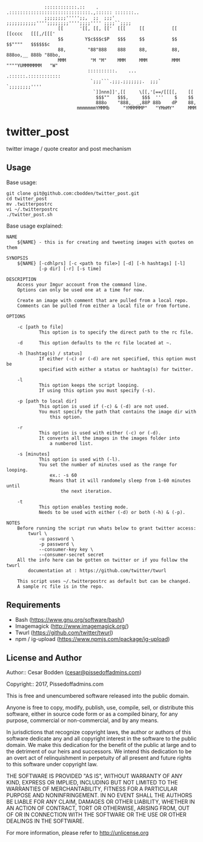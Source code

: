 ```

              ::::::::::::.::    .   .::::::::::::::::::::::::::::::.,:::::: :::::::..
              ;;;;;;;;''''';;,  ;;  ;;;' ;;;;;;;;;;;'''';;;;;;;;'''';;;;'''' ;;;;``;;;;
                   [[      '[[, [[, [['  [[[     [[          [[      [[cccc   [[[,/[[['
                   $$        Y$c$$$c$P   $$$     $$          $$      $$""""   $$$$$$c
                   88,        "88"888    888     88,         88,     888oo,__ 888b "88bo,
                   MMM         "M "M"    MMM     MMM         MMM     """"YUMMMMMMM   "W"
                              ::::::::::.    ...      .::::::.::::::::::::
                               `;;;```.;;;.;;;;;;;.  ;;;`    `;;;;;;;;''''
                                `]]nnn]]',[[     \[[,'[==/[[[[,    [[
                                 $$$""   $$$,     $$$  '''    $    $$
                                 888o    "888,_ _,88P 88b    dP    88,
                          mmmmmmmYMMMb     "YMMMMMP"   "YMmMY"     MMM

```

twitter_post
====

twitter image / quote creator and post mechanism


Usage
----
Base usage:
```
git clone git@github.com:cbodden/twitter_post.git
cd twitter_post
mv .twitterpostrc
vi ~/.twitterpostrc
./twitter_post.sh
```

Base usage explained:
```
NAME
    ${NAME} - this is for creating and tweeting images with quotes on them

SYNOPSIS
    ${NAME} [-cdhlprs] [-c <path to file>] [-d] [-h hashtags] [-l]
            [-p dir] [-r] [-s time]

DESCRIPTION
    Access your Imgur account from the command line.
    Options can only be used one at a time for now.

    Create an image with comment that are pulled from a local repo.
    Comments can be pulled from either a local file or from fortune.

OPTIONS

    -c [path to file]
            This option is to specify the direct path to the rc file.

    -d      This option defaults to the rc file located at ~.

    -h [hashtag(s) / status]
            If either (-c) or (-d) are not specified, this option must be
            specified with either a status or hashtag(s) for twitter.

    -l
            This option keeps the script looping.
            If using this option you must specify (-s).

    -p [path to local dir]
            This option is used if (-c) & (-d) are not used.
            You must specify the path that contains the image dir with
                this option.

    -r
            This option is used with either (-c) or (-d).
            It converts all the images in the images folder into
                a numbered list.

    -s [minutes]
            This option is used with (-l).
            You set the number of minutes used as the range for looping.
                ex.: -s 60
                Means that it will randomely sleep from 1-60 minutes until
                    the next iteration.

    -t
            This option enables testing mode.
            Needs to be used with either (-d) or both (-h) & (-p).

NOTES
    Before running the script run whats below to grant twitter access:
        twurl \
            -u password \
            -p password \
            --consumer-key key \
            --consumer-secret secret
    All the info here can be gotten on twitter or if you follow the twurl
        documentation at : https://github.com/twitter/twurl

    This script uses ~/.twitterpostrc as default but can be changed.
    A sample rc file is in the repo.
```


Requirements
----

- Bash (https://www.gnu.org/software/bash/)
- Imagemagick (http://www.imagemagick.org/)
- Twurl (https://github.com/twitter/twurl)
- npm / ig-upload (https://www.npmjs.com/package/ig-upload)


License and Author
----

Author:: Cesar Bodden (cesar@pissedoffadmins.com)

Copyright:: 2017, Pissedoffadmins.com

This is free and unencumbered software released into the public domain.

Anyone is free to copy, modify, publish, use, compile, sell, or
distribute this software, either in source code form or as a compiled
binary, for any purpose, commercial or non-commercial, and by any
means.

In jurisdictions that recognize copyright laws, the author or authors
of this software dedicate any and all copyright interest in the
software to the public domain. We make this dedication for the benefit
of the public at large and to the detriment of our heirs and
successors. We intend this dedication to be an overt act of
relinquishment in perpetuity of all present and future rights to this
software under copyright law.

THE SOFTWARE IS PROVIDED "AS IS", WITHOUT WARRANTY OF ANY KIND,
EXPRESS OR IMPLIED, INCLUDING BUT NOT LIMITED TO THE WARRANTIES OF
MERCHANTABILITY, FITNESS FOR A PARTICULAR PURPOSE AND NONINFRINGEMENT.
IN NO EVENT SHALL THE AUTHORS BE LIABLE FOR ANY CLAIM, DAMAGES OR
OTHER LIABILITY, WHETHER IN AN ACTION OF CONTRACT, TORT OR OTHERWISE,
ARISING FROM, OUT OF OR IN CONNECTION WITH THE SOFTWARE OR THE USE OR
OTHER DEALINGS IN THE SOFTWARE.

For more information, please refer to <http://unlicense.org>
